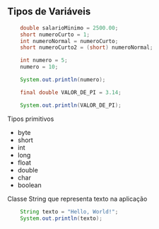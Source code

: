 ## Tipos de Variáveis ##

```java
    double salarioMinimo = 2500.00;
    short numeroCurto = 1;
    int numeroNormal = numeroCurto;
    short numeroCurto2 = (short) numeroNormal;

    int numero = 5;
    numero = 10;

    System.out.println(numero);

    final double VALOR_DE_PI = 3.14;

    System.out.println(VALOR_DE_PI);
```

Tipos primitivos
- byte
- short
- int
- long
- float
- double
- char
- boolean

Classe String que representa texto na aplicação

```java
    String texto = "Hello, World!";
    System.out.println(texto);
```
